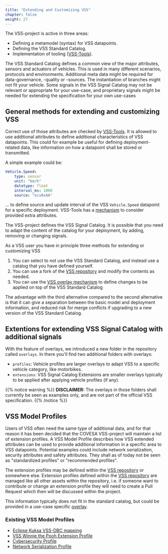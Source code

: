 ```yaml
---
title: "Extending and Customizing VSS"
chapter: false
weight: 27
---
```



The VSS-project is active in three areas:

* Defining a metamodel (syntax) for VSS datapoints.
* Defining the VSS Standard Catalog.
* Implementation of tooling ([VSS-Tools](https://github.com/COVESA/vss-tools)).

The VSS Standard Catalog defines a common view of the major
attributes, sensors and actuators of vehicles. This is used in many different scenarios,
protocols and environments. Additional meta data might be required for data-governance,
-quality or -sources. The instantiation of branches might not fit your vehicle.
Some signals in the VSS Signal Catalog may not be relevant or appropriate for your use-case,
and proprietary signals might be needed for extending the specification for your own use-cases


## General methods for extending and customizing VSS

Correct use of those attributes are checked by [VSS-Tools](https://github.com/COVESA/vss-tools/).
It is allowed to use additional attributes to define additional characteristics of VSS datapoints.
This could for example be useful for defining deployment-related data, like information on how a datapoint
shall be stored or transmitted.

A simple example could be:

```yaml
Vehicle.Speed:
    type: sensor
    unit: "km/h"
    datatype: float
    interval_ms: 1000
    source: "ecu0xAA"
```

... to define source and update interval of the VSS `Vehicle.Speed` datapoint for a specific deployment.
VSS-Tools has a [mechanism](https://github.com/COVESA/vss-tools/blob/master/docs/vspec.md#handling-of-overlays-and-extensions)
to consider provided extra attributes.

The VSS-project defines the VSS Signal Catalog. It is possible that you need to adapt the content of the catalog for your deployment,
by adding, removing or changing signals.

As a VSS user you have in principle three methods for extending or customizing VSS

1. You can select to not use the VSS Standard Catalog, and instead use a catalog that you have defined yourself.
2. You can use a fork of the [VSS repository](https://github.com/COVESA/vehicle_signal_specification) and modify the contents as needed.
3. You can use the [VSS overlay mechanism](overlay.md) to define changes to be applied on top of the VSS Standard Catalog

The advantage with the third alternative compared to the second alternative is that it can give a separation between the basic model
and deployment information, and reduced risk for merge conflicts if upgrading to a new version of the VSS Standard Catalog.


## Extentions for extending VSS Signal Catalog with additional signals

With the feature of overlays, we introduced a new folder in the
repository called `overlays`. In there you'll find two additional folders with overlays:

* `profiles`: Vehicle profiles are larger overlays to adapt VSS to a specific vehicle category, like motorbikes.
* `extensions`: VSS Signal Catalog Extensions are smaller overlays typically to be applied after applying vehicle profiles (if any).

{{% notice warning %}}
**DISCLAIMER:**
The overlays in those folders shall currently be seen as examples only, and are not part of the official VSS specification.
{{% /notice %}}

## VSS Model Profiles

Users of VSS often need the same type of additional data, and for that reason it has been decided that the COVESA VSS-project will maintain a list of extension profiles.
A VSS Model Profile describes how VSS extended attributes can be used to provide additional information in a specific area to VSS datapoints.
Potential examples could include network serialization, security attributes and safety attributes.
They shall as of today not be seen as "standardized profiles" or "recommended profiles".

The extension profiles may be defined within the [VSS repository](https://github.com/COVESA/vehicle_signal_specification) or somewhere else.
Extension profiles defined within the [VSS repository](https://github.com/COVESA/vehicle_signal_specification) are managed like all other assets within the repository,
i.e. if someone want to contribute or change an extension profile they will need to create a Pull Request which then will be discussed within the project.

This information typically does not fit in the standard catalog, but could be provided in a use-case specific
[overlay](overlay.md).


### Existing VSS Model Profiles

* [Eclipse Kuksa VSS-DBC mapping](https://github.com/eclipse-kuksa/kuksa-can-provider/tree/main/mapping)
* [VSS Winnie the Pooh Extension Profile](pooh.md)
* [Cybersecurity Profile](cybersecurity_profile.md)
* [Network Serialization Profile](network_serialization_profile.md)
